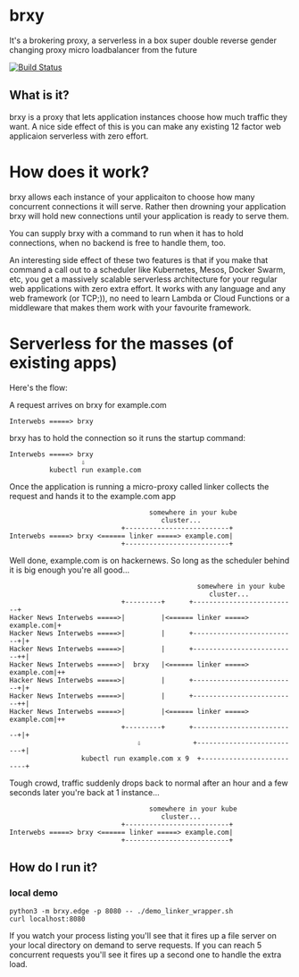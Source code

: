 # brxy

It's a brokering proxy, a serverless in a box super double reverse gender changing proxy micro loadbalancer from the future

[![Build Status](https://travis-ci.org/tommyvn/brxy.png)](https://travis-ci.org/tommyvn/brxy)

## What is it?

brxy is a proxy that lets application instances choose how much traffic they want. A nice side effect of this is you can make any existing 12 factor web applicaion serverless with zero effort.

# How does it work?

brxy allows each instance of your applicaiton to choose how many concurrent connections it will serve. Rather then drowning your application brxy will hold new connections until your application is ready to serve them.

You can supply brxy with a command to run when it has to hold connections, when no backend is free to handle them, too.

An interesting side effect of these two features is that if you make that command a call out to a scheduler like Kubernetes, Mesos, Docker Swarm, etc, you get a massively scalable serverless architecture for your regular web applications with zero extra effort. It works with any language and any web framework (or TCP;)), no need to learn Lambda or Cloud Functions or a middleware that makes them work with your favourite framework.

# Serverless for the masses (of existing apps)

Here's the flow:

A request arrives on brxy for example.com
```
Interwebs =====> brxy
```

brxy has to hold the connection so it runs the startup command:
```
Interwebs =====> brxy
                  ⇩
          kubectl run example.com
```

Once the application is running a micro-proxy called linker collects the request and hands it to the example.com app
```
                                   somewhere in your kube
                                      cluster...
                            +--------------------------+
Interwebs =====> brxy <====== linker =====> example.com|
                            +--------------------------+

```

Well done, example.com is on hackernews. So long as the scheduler behind it is big enough you're all good...
```
                                               somewhere in your kube
                                                  cluster...
                            +---------+      +--------------------------+
Hacker News Interwebs =====>|         |<====== linker =====> example.com|+
Hacker News Interwebs =====>|         |      +--------------------------+|+
Hacker News Interwebs =====>|         |      +--------------------------++|
Hacker News Interwebs =====>|  brxy   |<====== linker =====> example.com|++
Hacker News Interwebs =====>|         |      +--------------------------+|+
Hacker News Interwebs =====>|         |      +--------------------------++|
Hacker News Interwebs =====>|         |<====== linker =====> example.com|++
                            +---------+      +--------------------------+|+
                                ⇩             +--------------------------+|
                  kubectl run example.com x 9  +--------------------------+

```

Tough crowd, traffic suddenly drops back to normal after an hour and a few seconds later you're back at 1 instance...
```
                                   somewhere in your kube
                                      cluster...
                            +--------------------------+
Interwebs =====> brxy <====== linker =====> example.com|
                            +--------------------------+

```

How do I run it?
----------------

### local demo

```
python3 -m brxy.edge -p 8080 -- ./demo_linker_wrapper.sh
curl localhost:8080
```

If you watch your process listing you'll see that it fires up a file server on your local directory on demand to serve requests. If you can reach 5 concurrent requests you'll see it fires up a second one to handle the extra load.
